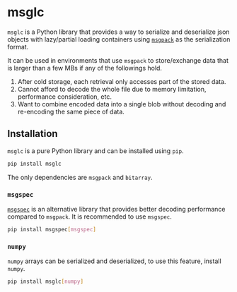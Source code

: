 # msglc

`msglc` is a Python library that provides a way to serialize and deserialize json objects with lazy/partial loading
containers using [`msgpack`](https://github.com/msgpack/msgpack-python) as the serialization format.

It can be used in environments that use `msgpack` to store/exchange data that is larger than a few MBs if any of the
followings hold.

1. After cold storage, each retrieval only accesses part of the stored data.
2. Cannot afford to decode the whole file due to memory limitation, performance consideration, etc.
3. Want to combine encoded data into a single blob without decoding and re-encoding the same piece of data.


## Installation

`msglc` is a pure Python library and can be installed using `pip`.

```bash
pip install msglc
```

The only dependencies are `msgpack` and `bitarray`.

### `msgspec`

[`msgspec`](https://jcristharif.com/msgspec/) is an alternative library that provides better decoding performance compared to `msgpack`.
It is recommended to use `msgspec`.

```bash
pip install msgspec[msgspec]
```

### `numpy`

`numpy` arrays can be serialized and deserialized, to use this feature, install `numpy`.

```bash
pip install msglc[numpy]
```
